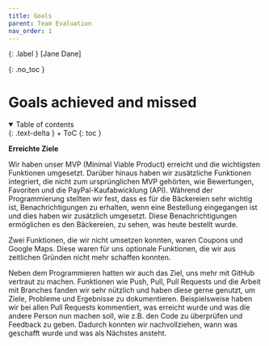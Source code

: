 ```yaml
---
title: Goals
parent: Team Evaluation
nav_order: 1
---
```


{: .label }
[Jane Dane]

{: .no_toc }
# Goals achieved and missed

<details open markdown="block">
{: .text-delta }
<summary>Table of contents</summary>
+ ToC
{: toc }
</details>


**Erreichte Ziele**

Wir haben unser MVP (Minimal Viable Product) erreicht und die wichtigsten Funktionen umgesetzt. Darüber hinaus haben wir zusätzliche Funktionen integriert, die nicht zum ursprünglichen MVP gehörten, wie Bewertungen, Favoriten und die PayPal-Kaufabwicklung (API). Während der Programmierung stellten wir fest, dass es für die Bäckereien sehr wichtig ist, Benachrichtigungen zu erhalten, wenn eine Bestellung eingegangen ist und dies haben wir zusätzlich umgesetzt. Diese Benachrichtigungen ermöglichen es den Bäckereien, zu sehen, was heute bestellt wurde.

Zwei Funktionen, die wir nicht umsetzen konnten, waren Coupons und Google Maps. Diese waren für uns optionale Funktionen, die wir aus zeitlichen Gründen nicht mehr schaffen konnten.

Neben dem Programmieren hatten wir auch das Ziel, uns mehr mit GitHub vertraut zu machen. Funktionen wie Push, Pull, Pull Requests und die Arbeit mit Branches fanden wir sehr nützlich und haben diese gerne genutzt, um Ziele, Probleme und Ergebnisse zu dokumentieren. Beispielsweise haben wir bei allen Pull Requests kommentiert, was erreicht wurde und was die andere Person nun machen soll, wie z.B. den Code zu überprüfen und Feedback zu geben. Dadurch konnten wir nachvollziehen, wann was geschafft wurde und was als Nächstes ansteht.



